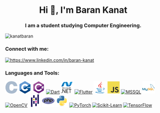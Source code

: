 <h1 align="center">Hi 👋, I'm Baran Kanat</h1>
<h3 align="center">I am a student studying Computer Engineering.</h3>

<p align="left"> <img src="https://komarev.com/ghpvc/?username=kanatbaran&label=Profile%20views&color=0e75b6&style=flat" alt="kanatbaran" /> </p>

<h3 align="left">Connect with me:</h3>
<p align="left">
<a href="https://www.linkedin.com/in/baran-kanat" target="blank"><img align="center" src="https://raw.githubusercontent.com/rahuldkjain/github-profile-readme-generator/master/src/images/icons/Social/linked-in-alt.svg" alt="https://www.linkedin.com/in/baran-kanat" height="30" width="40" /></a>
</p>

<h3 align="left">Languages and Tools:</h3>

[<img src="https://raw.githubusercontent.com/devicons/devicon/master/icons/c/c-original.svg" alt="C" width="40" height="40" />](https://www.cprogramming.com/) 
[<img src="https://raw.githubusercontent.com/devicons/devicon/master/icons/cplusplus/cplusplus-original.svg" alt="C++" width="40" height="40" />](https://www.w3schools.com/cpp/) 
[<img src="https://raw.githubusercontent.com/devicons/devicon/master/icons/csharp/csharp-original.svg" alt="C#" width="40" height="40" />](https://www.w3schools.com/cs/) 
[<img src="https://www.vectorlogo.zone/logos/dartlang/dartlang-icon.svg" alt="Dart" width="40" height="40" />](https://dart.dev) 
[<img src="https://raw.githubusercontent.com/devicons/devicon/master/icons/dot-net/dot-net-original-wordmark.svg" alt=".NET" width="40" height="40" />](https://dotnet.microsoft.com/) 
[<img src="https://www.vectorlogo.zone/logos/flutterio/flutterio-icon.svg" alt="Flutter" width="40" height="40" />](https://flutter.dev) 
[<img src="https://raw.githubusercontent.com/devicons/devicon/master/icons/java/java-original.svg" alt="Java" width="40" height="40" />](https://www.java.com) 
[<img src="https://raw.githubusercontent.com/devicons/devicon/master/icons/javascript/javascript-original.svg" alt="JavaScript" width="40" height="40" />](https://developer.mozilla.org/en-US/docs/Web/JavaScript) 
[<img src="https://www.svgrepo.com/show/303229/microsoft-sql-server-logo.svg" alt="MSSQL" width="40" height="40" />](https://www.microsoft.com/en-us/sql-server) 
[<img src="https://raw.githubusercontent.com/devicons/devicon/master/icons/mysql/mysql-original-wordmark.svg" alt="MySQL" width="40" height="40" />](https://www.mysql.com/) 
[<img src="https://www.vectorlogo.zone/logos/opencv/opencv-icon.svg" alt="OpenCV" width="40" height="40" />](https://opencv.org/) 
[<img src="https://raw.githubusercontent.com/devicons/devicon/2ae2a900d2f041da66e950e4d48052658d850630/icons/pandas/pandas-original.svg" alt="Pandas" width="40" height="40" />](https://pandas.pydata.org/) 
[<img src="https://raw.githubusercontent.com/devicons/devicon/master/icons/php/php-original.svg" alt="PHP" width="40" height="40" />](https://www.php.net) 
[<img src="https://raw.githubusercontent.com/devicons/devicon/master/icons/python/python-original.svg" alt="Python" width="40" height="40" />](https://www.python.org) 
[<img src="https://www.vectorlogo.zone/logos/pytorch/pytorch-icon.svg" alt="PyTorch" width="40" height="40" />](https://pytorch.org/) 
[<img src="https://upload.wikimedia.org/wikipedia/commons/0/05/Scikit_learn_logo_small.svg" alt="Scikit-Learn" width="40" height="40" />](https://scikit-learn.org/) 
[<img src="https://www.vectorlogo.zone/logos/tensorflow/tensorflow-icon.svg" alt="TensorFlow" width="40" height="40" />](https://www.tensorflow.org)


